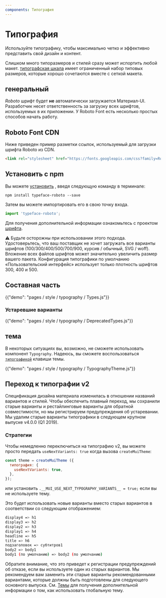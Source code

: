 ```yaml
---
components: Типография
---
```

# Типография

<p class="description">Используйте типографику, чтобы максимально четко и эффективно представить свой дизайн и контент.</p>

Слишком много типоразмеров и стилей сразу может испортить любой макет. [типографская шкала](https://material.io/design/typography/#type-scale) имеет ограниченный набор типовых размеров, которые хорошо сочетаются вместе с сеткой макета.

## генеральный

*Roboto* шрифт будет **не** автоматически загружается Материал-UI. Разработчик несет ответственность за загрузку всех шрифтов, используемых в их приложении. У Roboto Font есть несколько простых способов начать работу.

## Roboto Font CDN

Ниже приведен пример разметки ссылок, используемый для загрузки шрифта Roboto из CDN.

```html
<link rel="stylesheet" href="https://fonts.googleapis.com/css?family=Roboto:300,400,500">
```

## Установить с npm

Вы можете [установить](https://www.npmjs.com/package/typeface-roboto) , введя следующую команду в терминале:

`npm install typeface-roboto --save`

Затем вы можете импортировать его в свою точку входа.

```js
import 'typeface-roboto';
```

Для получения дополнительной информации ознакомьтесь с проектом [шрифта](https://github.com/KyleAMathews/typefaces/tree/master/packages/roboto).

⚠️ Будьте осторожны при использовании этого подхода. Удостоверьтесь, что ваш поставщик не хочет загружать все варианты шрифтов (100/300/400/500/700/900, курсив / обычный, SVG / woff). Вложение всех файлов шрифтов может значительно увеличить размер вашего пакета. Конфигурация типографики по умолчанию «Пользовательский интерфейс» использует только плотность шрифтов 300, 400 и 500.

## Составная часть

{{"demo": "pages / style / typography / Types.js"}}

### Устаревшие варианты

{{"demo": "pages / style / typography / DeprecatedTypes.js"}}

## тема

В некоторых ситуациях вы, возможно, не сможете использовать компонент `Typography`. Надеюсь, вы сможете воспользоваться [`типографикой`](/customization/default-theme/?expend-path=$.typography) клавиши темы.

{{"demo": "pages / style / typography / TypographyTheme.js"}}

## Переход к типографии v2

Спецификация дизайна материала изменилась в отношении названий вариантов и стилей. Чтобы обеспечить плавный переход, мы сохранили старые варианты и рестайлинговые варианты для обратной совместимости, но мы регистрируем предупреждения об устаревании. Мы удалим старые варианты типографики в следующем крупном выпуске v4.0.0 (Q1 2019).

### Стратегии

Чтобы немедленно переключиться на типографию v2, вы можете просто передать `useNextVariants: true` когда вызова `createMuiTheme`:

```js
const theme = createMuiTheme ({
  типография: {
    useNextVariants: true,
  },
});
```

или установить `.__MUI_USE_NEXT_TYPOGRAPHY_VARIANTS__ = true;` если вы не используете тему.

Это будет использовать новые варианты вместо старых вариантов в соответствии со следующим отображением:

```sh
display4 => h1
display3 => h2
display2 => h3
display1 => h4
headline => h5
title => h6
подзаголовок => субтитров1
body2 => body1
body1 (по умолчанию) => body2 (по умолчанию)
```

Обратите внимание, что это приведет к регистрации предупреждений об отказе, если вы используете один из старых вариантов. Мы рекомендуем вам заменить эти старые варианты рекомендованными вариантами, которые должны быть подготовлены для следующего основного выпуска. См. [Темы](/customization/themes/) для получения дополнительной информации о том, как использовать глобальную тему.